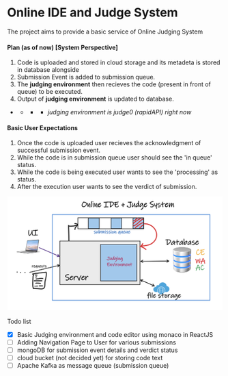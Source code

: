 # Online IDE and Judge System

The project aims to provide a basic service of Online Judging System

#### Plan (as of now) [System Perspective]
1. Code is uploaded and stored in cloud storage and its metadeta is stored in database alongside
2. Submission Event is added to submission queue.
3. The **judging environment** then recieves the code (present in front of queue) to be executed.
4. Output of **judging environment** is updated to database.
  - * - * _judging environment is judge0 (rapidAPI) right now_

#### Basic User Expectations
1. Once the code is uploaded user recieves the acknowledgment of successful submission event.
2. While the code is in submission queue user should see the 'in queue' status.
3. While the code is being executed user wants to see the 'processing' as status.
4. After the execution user wants to see the verdict of submission.


![](/plan.png)


Todo list
- [x] Basic Judging environment and code editor using monaco in ReactJS
- [ ] Adding Navigation Page to User for various submissions
- [ ] mongoDB for submission event details and verdict status
- [ ] cloud bucket (not decided yet) for storing code text
- [ ] Apache Kafka as message queue (submission queue)
